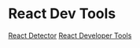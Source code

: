 React Dev Tools
===============

[React Detector](https://github.com/kentcdodds/react-detector)
[React Developer Tools](https://github.com/facebook/react-devtools)